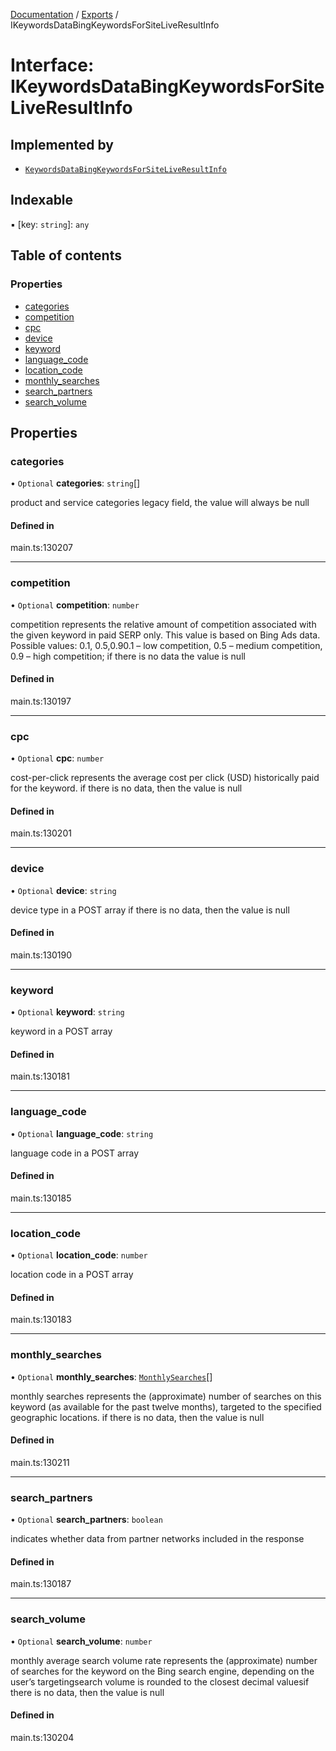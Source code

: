 [Documentation](../README.md) / [Exports](../modules.md) / IKeywordsDataBingKeywordsForSiteLiveResultInfo

# Interface: IKeywordsDataBingKeywordsForSiteLiveResultInfo

## Implemented by

- [`KeywordsDataBingKeywordsForSiteLiveResultInfo`](../classes/KeywordsDataBingKeywordsForSiteLiveResultInfo.md)

## Indexable

▪ [key: `string`]: `any`

## Table of contents

### Properties

- [categories](IKeywordsDataBingKeywordsForSiteLiveResultInfo.md#categories)
- [competition](IKeywordsDataBingKeywordsForSiteLiveResultInfo.md#competition)
- [cpc](IKeywordsDataBingKeywordsForSiteLiveResultInfo.md#cpc)
- [device](IKeywordsDataBingKeywordsForSiteLiveResultInfo.md#device)
- [keyword](IKeywordsDataBingKeywordsForSiteLiveResultInfo.md#keyword)
- [language\_code](IKeywordsDataBingKeywordsForSiteLiveResultInfo.md#language_code)
- [location\_code](IKeywordsDataBingKeywordsForSiteLiveResultInfo.md#location_code)
- [monthly\_searches](IKeywordsDataBingKeywordsForSiteLiveResultInfo.md#monthly_searches)
- [search\_partners](IKeywordsDataBingKeywordsForSiteLiveResultInfo.md#search_partners)
- [search\_volume](IKeywordsDataBingKeywordsForSiteLiveResultInfo.md#search_volume)

## Properties

### categories

• `Optional` **categories**: `string`[]

product and service categories
legacy field, the value will always be null

#### Defined in

main.ts:130207

___

### competition

• `Optional` **competition**: `number`

competition
represents the relative amount of competition associated with the given keyword in paid SERP only. This value is based on Bing Ads data.
Possible values: 0.1, 0.5,0.90.1 – low competition,
0.5 – medium competition,
0.9 – high competition;
if there is no data the value is null

#### Defined in

main.ts:130197

___

### cpc

• `Optional` **cpc**: `number`

cost-per-click
represents the average cost per click (USD) historically paid for the keyword.
if there is no data, then the value is null

#### Defined in

main.ts:130201

___

### device

• `Optional` **device**: `string`

device type in a POST array
if there is no data, then the value is null

#### Defined in

main.ts:130190

___

### keyword

• `Optional` **keyword**: `string`

keyword in a POST array

#### Defined in

main.ts:130181

___

### language\_code

• `Optional` **language\_code**: `string`

language code in a POST array

#### Defined in

main.ts:130185

___

### location\_code

• `Optional` **location\_code**: `number`

location code in a POST array

#### Defined in

main.ts:130183

___

### monthly\_searches

• `Optional` **monthly\_searches**: [`MonthlySearches`](../classes/MonthlySearches.md)[]

monthly searches
represents the (approximate) number of searches on this keyword (as available for the past twelve months), targeted to the specified geographic locations.
if there is no data, then the value is null

#### Defined in

main.ts:130211

___

### search\_partners

• `Optional` **search\_partners**: `boolean`

indicates whether data from partner networks included in the response

#### Defined in

main.ts:130187

___

### search\_volume

• `Optional` **search\_volume**: `number`

monthly average search volume rate
represents the (approximate) number of searches for the keyword on the Bing search engine, depending on the user’s targetingsearch volume is rounded to the closest decimal valuesif there is no data, then the value is null

#### Defined in

main.ts:130204
